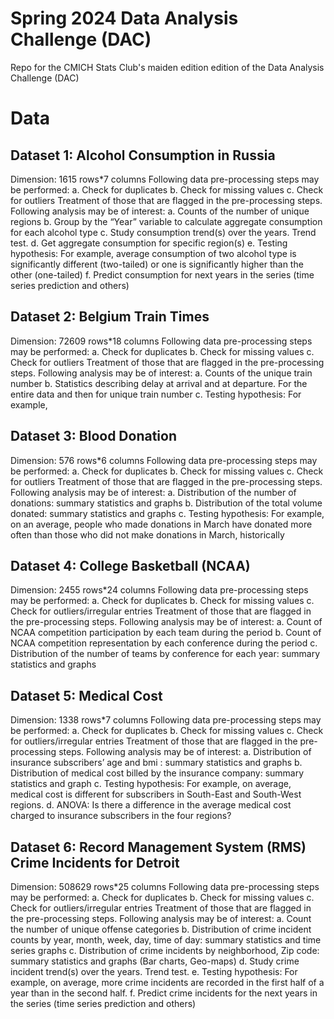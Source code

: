 # Spring 2024 Data Analysis Challenge (DAC)
 Repo for the CMICH Stats Club's maiden edition edition of the Data Analysis Challenge (DAC)

# Data
## Dataset 1: Alcohol Consumption in Russia

Dimension: 1615 rows*7 columns
Following data pre-processing steps may be performed:
a.	Check for duplicates
b.	Check for missing values
c.	Check for outliers
Treatment of those that are flagged in the pre-processing steps.
Following analysis may be of interest:
a.	Counts of the number of unique regions
b.	Group by the “Year” variable to calculate aggregate consumption for each alcohol type
c.	Study consumption trend(s) over the years. Trend test.
d.	Get aggregate consumption for specific region(s)
e.	Testing hypothesis: For example, average consumption of two alcohol type is significantly different (two-tailed) or one is significantly higher than the other (one-tailed)
f.	Predict consumption for next years in the series (time series prediction and others)


## Dataset 2: Belgium Train Times
Dimension: 72609 rows*18 columns
Following data pre-processing steps may be performed:
a.	Check for duplicates
b.	Check for missing values
c.	Check for outliers
Treatment of those that are flagged in the pre-processing steps.
Following analysis may be of interest:
a.	Counts of the unique train number
b.	Statistics describing delay at arrival and at departure. For the entire data and then for unique train number
c.	Testing hypothesis: For example, 

## Dataset 3: Blood Donation
Dimension: 576 rows*6 columns
Following data pre-processing steps may be performed:
a.	Check for duplicates
b.	Check for missing values
c.	Check for outliers
Treatment of those that are flagged in the pre-processing steps.
Following analysis may be of interest:
a.	Distribution of the number of donations: summary statistics and graphs
b.	Distribution of the total volume donated: summary statistics and graphs
c.	Testing hypothesis: For example, on an average, people who made donations in March have donated more often than those who did not make donations in March, historically


## Dataset 4: College Basketball (NCAA)
Dimension: 2455 rows*24 columns
Following data pre-processing steps may be performed:
a.	Check for duplicates
b.	Check for missing values
c.	Check for outliers/irregular entries
Treatment of those that are flagged in the pre-processing steps.
Following analysis may be of interest:
a.	Count of NCAA competition participation by each team during the period
b.	Count of NCAA competition representation by each conference during the period
c.	Distribution of the number of teams by conference for each year: summary statistics and graphs


## Dataset 5: Medical Cost
Dimension: 1338 rows*7 columns
Following data pre-processing steps may be performed:
a.	Check for duplicates
b.	Check for missing values
c.	Check for outliers/irregular entries
Treatment of those that are flagged in the pre-processing steps.
Following analysis may be of interest:
a.	Distribution of insurance subscribers’ age and bmi : summary statistics and graphs
b.	Distribution of medical cost billed by the insurance company: summary statistics and graph
c.	Testing hypothesis: For example, on average, medical cost is different for subscribers in South-East and South-West regions.
d.	ANOVA: Is there a difference in the average medical cost charged to insurance subscribers in the four regions?



## Dataset 6: Record Management System (RMS) Crime Incidents for Detroit
Dimension: 508629 rows*25 columns
Following data pre-processing steps may be performed:
a.	Check for duplicates
b.	Check for missing values
c.	Check for outliers/irregular entries
Treatment of those that are flagged in the pre-processing steps.
Following analysis may be of interest:
a.	Count the number of unique offense categories
b.	Distribution of crime incident counts by year, month, week, day, time of day: summary statistics and time series graphs
c.	Distribution of crime incidents by neighborhood, Zip code: summary statistics and graphs (Bar charts, Geo-maps)
d.	Study crime incident trend(s) over the years. Trend test.
e.	Testing hypothesis: For example, on average, more crime incidents are recorded in the first half of a year than in the second half.
f.	Predict crime incidents for the next years in the series (time series prediction and others)

